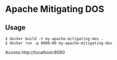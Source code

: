 # Apache Mitigating DOS

## Usage

```
$ docker build -t my-apache-mitigating-dos .
$ docker run -p 8080:80 my-apache-mitigating-dos
```

Access http://localhost:8080

